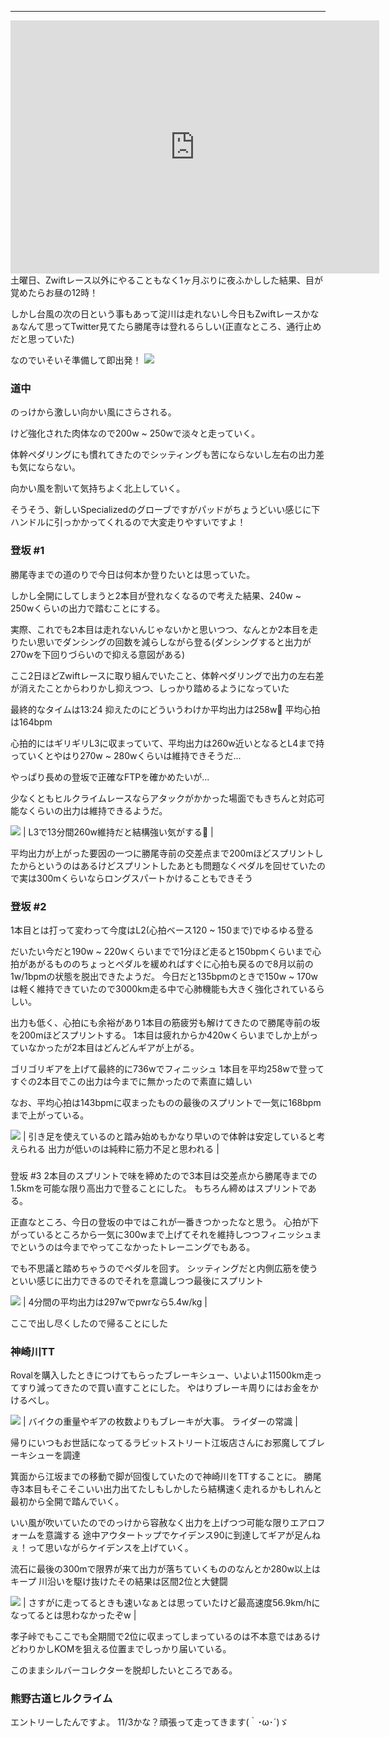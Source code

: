 ---
<iframe allowtransparency="true" frameborder="0" height="405" scrolling="no" src="https://www.strava.com/activities/2784421733/embed/a137049a59454208ffb685c56ee58accf2865f27" width="590"></iframe>
土曜日、Zwiftレース以外にやることもなく1ヶ月ぶりに夜ふかしした結果、目が覚めたらお昼の12時！

しかし台風の次の日という事もあって淀川は走れないし今日もZwiftレースかなぁなんて思ってTwitter見てたら勝尾寺は登れるらしい(正直なところ、通行止めだと思っていた)

なのでいそいそ準備して即出発！
[![](https://4.bp.blogspot.com/-FgKzIrZlpe8/XaNBRhGInwI/AAAAAAAAAUU/0u6b27XY9VIBESf5WHiBqe5DaErGsc_3QCK4BGAYYCw/s320/MVIMG_20190928_104004.jpg)](http://4.bp.blogspot.com/-FgKzIrZlpe8/XaNBRhGInwI/AAAAAAAAAUU/0u6b27XY9VIBESf5WHiBqe5DaErGsc_3QCK4BGAYYCw/s1600/MVIMG_20190928_104004.jpg)



### 道中

のっけから激しい向かい風にさらされる。

けど強化された肉体なので200w ~ 250wで淡々と走っていく。



体幹ペダリングにも慣れてきたのでシッティングも苦にならないし左右の出力差も気にならない。

向かい風を割いて気持ちよく北上していく。



そうそう、新しいSpecializedのグローブですがパッドがちょうどいい感じに下ハンドルに引っかかってくれるので大変走りやすいですよ！





### 登坂 #1

勝尾寺までの道のりで今日は何本か登りたいとは思っていた。

しかし全開にしてしまうと2本目が登れなくなるので考えた結果、240w ~ 250wくらいの出力で踏むことにする。



実際、これでも2本目は走れないんじゃないかと思いつつ、なんとか2本目を走りたい思いでダンシングの回数を減らしながら登る(ダンシングすると出力が270wを下回りづらいので抑える意図がある)


ここ2日ほどZwiftレースに取り組んでいたこと、体幹ペダリングで出力の左右差が消えたことからわりかし抑えつつ、しっかり踏めるようになっていた

最終的なタイムは13:24
抑えたのにどういうわけか平均出力は258w🤔
平均心拍は164bpm

心拍的にはギリギリL3に収まっていて、平均出力は260w近いとなるとL4まで持っていくとやはり270w ~ 280wくらいは維持できそうだ...

やっぱり長めの登坂で正確なFTPを確かめたいが...

少なくともヒルクライムレースならアタックがかかった場面でもきちんと対応可能なくらいの出力は維持できるようだ。

[![](https://1.bp.blogspot.com/-VS8uV-jHjFs/XaM3L09MsiI/AAAAAAAAASs/I284T8__Ds4sHGbymyMEbQVuMTeaxxbwQCK4BGAYYCw/s640/%25E3%2582%25B9%25E3%2582%25AF%25E3%2583%25AA%25E3%2583%25BC%25E3%2583%25B3%25E3%2582%25B7%25E3%2583%25A7%25E3%2583%2583%25E3%2583%2588%2B2019-10-13%2B23.37.21.png)](http://1.bp.blogspot.com/-VS8uV-jHjFs/XaM3L09MsiI/AAAAAAAAASs/I284T8__Ds4sHGbymyMEbQVuMTeaxxbwQCK4BGAYYCw/s1600/%25E3%2582%25B9%25E3%2582%25AF%25E3%2583%25AA%25E3%2583%25BC%25E3%2583%25B3%25E3%2582%25B7%25E3%2583%25A7%25E3%2583%2583%25E3%2583%2588%2B2019-10-13%2B23.37.21.png)
| L3で13分間260w維持だと結構強い気がする🤔 |

平均出力が上がった要因の一つに勝尾寺前の交差点まで200mほどスプリントしたからというのはあるけどスプリントしたあとも問題なくペダルを回せていたので実は300mくらいならロングスパートかけることもできそう


### 登坂 #2

1本目とは打って変わって今度はL2(心拍ベース120 ~ 150まで)でゆるゆる登る


だいたい今だと190w ~ 220wくらいまでで1分ほど走ると150bpmくらいまで心拍があがるもののちょっとペダルを緩めればすぐに心拍も戻るので8月以前の1w/1bpmの状態を脱出できたようだ。
今日だと135bpmのときで150w ~ 170wは軽く維持できていたので3000km走る中で心肺機能も大きく強化されているらしい。

出力も低く、心拍にも余裕があり1本目の筋疲労も解けてきたので勝尾寺前の坂を200mほどスプリントする。
1本目は疲れからか420wくらいまでしか上がっていなかったが2本目はどんどんギアが上がる。

ゴリゴリギアを上げて最終的に736wでフィニッシュ
1本目を平均258wで登ってすぐの2本目でこの出力は今までに無かったので素直に嬉しい

なお、平均心拍は143bpmに収まったものの最後のスプリントで一気に168bpmまで上がっている。

[![](https://3.bp.blogspot.com/-lRD-gow72gk/XaM7shqH62I/AAAAAAAAATU/5MhtzsFrx_AYWAWSTEZXBdIA_qK70ix6QCK4BGAYYCw/s400/%25E3%2582%25B9%25E3%2582%25AF%25E3%2583%25AA%25E3%2583%25BC%25E3%2583%25B3%25E3%2582%25B7%25E3%2583%25A7%25E3%2583%2583%25E3%2583%2588%2B2019-10-13%2B23.58.18.png)](http://3.bp.blogspot.com/-lRD-gow72gk/XaM7shqH62I/AAAAAAAAATU/5MhtzsFrx_AYWAWSTEZXBdIA_qK70ix6QCK4BGAYYCw/s1600/%25E3%2582%25B9%25E3%2582%25AF%25E3%2583%25AA%25E3%2583%25BC%25E3%2583%25B3%25E3%2582%25B7%25E3%2583%25A7%25E3%2583%2583%25E3%2583%2588%2B2019-10-13%2B23.58.18.png)
| 引き足を使えているのと踏み始めもかなり早いので体幹は安定していると考えられる
出力が低いのは純粋に筋力不足と思われる |

###
登坂 #3
2本目のスプリントで味を締めたので3本目は交差点から勝尾寺までの1.5kmを可能な限り高出力で登ることにした。
もちろん締めはスプリントである。

正直なところ、今日の登坂の中ではこれが一番きつかったなと思う。
心拍が下がっているところから一気に300wまで上げてそれを維持しつつフィニッシュまでというのは今までやってこなかったトレーニングでもある。

でも不思議と踏めちゃうのでペダルを回す。
シッティングだと内側広筋を使うといい感じに出力できるのでそれを意識しつつ最後にスプリント


[![](https://4.bp.blogspot.com/-TyWsAJmN0F8/XaM8zEQCcaI/AAAAAAAAATs/TpMID6nFCdUbS8-tpfa80IKYIev2LfEDQCK4BGAYYCw/s640/%25E3%2582%25B9%25E3%2582%25AF%25E3%2583%25AA%25E3%2583%25BC%25E3%2583%25B3%25E3%2582%25B7%25E3%2583%25A7%25E3%2583%2583%25E3%2583%2588%2B2019-10-14%2B0.03.30.png)](http://4.bp.blogspot.com/-TyWsAJmN0F8/XaM8zEQCcaI/AAAAAAAAATs/TpMID6nFCdUbS8-tpfa80IKYIev2LfEDQCK4BGAYYCw/s1600/%25E3%2582%25B9%25E3%2582%25AF%25E3%2583%25AA%25E3%2583%25BC%25E3%2583%25B3%25E3%2582%25B7%25E3%2583%25A7%25E3%2583%2583%25E3%2583%2588%2B2019-10-14%2B0.03.30.png)
| 4分間の平均出力は297wでpwrなら5.4w/kg |

ここで出し尽くしたので帰ることにした



### 神崎川TT
Rovalを購入したときにつけてもらったブレーキシュー、いよいよ11500km走ってすり減ってきたので買い直すことにした。
やはりブレーキ周りにはお金をかけるべし。

[![](https://2.bp.blogspot.com/-Dluu9vLNJsI/XaNAyqci3AI/AAAAAAAAAUI/eCSudOei3mwAqBNfqyGG7axg967bPXXqQCK4BGAYYCw/s320/IMG_20191013_152028.jpg)](http://2.bp.blogspot.com/-Dluu9vLNJsI/XaNAyqci3AI/AAAAAAAAAUI/eCSudOei3mwAqBNfqyGG7axg967bPXXqQCK4BGAYYCw/s1600/IMG_20191013_152028.jpg)
| バイクの重量やギアの枚数よりもブレーキが大事。
ライダーの常識 |


帰りにいつもお世話になってるラビットストリート江坂店さんにお邪魔してブレーキシューを調達

箕面から江坂までの移動で脚が回復していたので神崎川をTTすることに。
勝尾寺3本目もそこそこいい出力出てたしもしかしたら結構速く走れるかもしれんと最初から全開で踏んでいく。

いい風が吹いていたのでのっけから容赦なく出力を上げつつ可能な限りエアロフォームを意識する
途中アウタートップでケイデンス90に到達してギアが足んねぇ！って思いながらケイデンスを上げていく。

流石に最後の300mで限界が来て出力が落ちていくもののなんとか280w以上はキープ
川沿いを駆け抜けたその結果は区間2位と大健闘


[![](https://3.bp.blogspot.com/-7J1qtvP8TwI/XaM-xQwwEaI/AAAAAAAAAT4/5bPYkkieAv0jhASJEJtGULVn8ARqd3CWwCK4BGAYYCw/s640/%25E3%2582%25B9%25E3%2582%25AF%25E3%2583%25AA%25E3%2583%25BC%25E3%2583%25B3%25E3%2582%25B7%25E3%2583%25A7%25E3%2583%2583%25E3%2583%2588%2B2019-10-14%2B0.10.20.png)](http://3.bp.blogspot.com/-7J1qtvP8TwI/XaM-xQwwEaI/AAAAAAAAAT4/5bPYkkieAv0jhASJEJtGULVn8ARqd3CWwCK4BGAYYCw/s1600/%25E3%2582%25B9%25E3%2582%25AF%25E3%2583%25AA%25E3%2583%25BC%25E3%2583%25B3%25E3%2582%25B7%25E3%2583%25A7%25E3%2583%2583%25E3%2583%2588%2B2019-10-14%2B0.10.20.png)
| さすがに走ってるときも速いなぁとは思っていたけど最高速度56.9km/hになってるとは思わなかったぞw |

孝子峠でもここでも全期間で2位に収まってしまっているのは不本意ではあるけどわりかしKOMを狙える位置までしっかり届いている。

このままシルバーコレクターを脱却したいところである。


### 熊野古道ヒルクライム
エントリーしたんですよ。
11/3かな？頑張って走ってきます(｀･ω･´)ゞ

